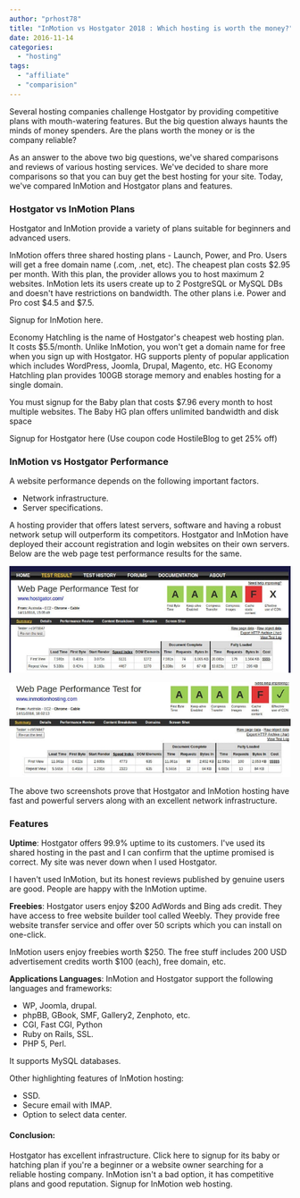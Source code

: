 ```yaml
---
author: "prhost78"
title: "InMotion vs Hostgator 2018 : Which hosting is worth the money?"
date: 2016-11-14
categories: 
  - "hosting"
tags: 
  - "affiliate"
  - "comparision"
---
```


Several hosting companies challenge Hostgator by providing competitive plans with mouth-watering features. But the big question always haunts the minds of money spenders. Are the plans worth the money or is the company reliable?

As an answer to the above two big questions, we've shared comparisons and reviews of various hosting services. We've decided to share more comparisons so that you can buy get the best hosting for your site. Today, we've compared InMotion and Hostgator plans and features.

### Hostgator vs InMotion Plans

Hostgator and InMotion provide a variety of plans suitable for beginners and advanced users.

InMotion offers three shared hosting plans - Launch, Power, and Pro. Users will get a free domain name (.com, .net, etc). The cheapest plan costs $2.95 per month. With this plan, the provider allows you to host maximum 2 websites. InMotion lets its users create up to 2 PostgreSQL or MySQL DBs and doesn't have restrictions on bandwidth. The other plans i.e. Power and Pro cost $4.5 and $7.5.

Signup for InMotion here.

Economy Hatchling is the name of Hostgator's cheapest web hosting plan. It costs $5.5/month. Unlike InMotion, you won't get a domain name for free when you sign up with Hostgator. HG supports plenty of popular application which includes WordPress, Joomla, Drupal, Magento, etc. HG Economy Hatchling plan provides 100GB storage memory and enables hosting for a single domain.

You must signup for the Baby plan that costs $7.96 every month to host multiple websites. The Baby HG plan offers unlimited bandwidth and disk space

Signup for Hostgator here (Use coupon code HostileBlog to get 25% off)

### InMotion vs Hostgator Performance

A website performance depends on the following important factors.

- Network infrastructure.
- Server specifications.

A hosting provider that offers latest servers, software and having a robust network setup will outperform its competitors. Hostgator and InMotion have deployed their account registration and login websites on their own servers. Below are the web page test performance results for the same.

![hostgator vs InMotion hosting](images/hostgator.jpg)

![inmotion vs hostgator](images/InMotion.jpg)

The above two screenshots prove that Hostgator and InMotion hosting have fast and powerful servers along with an excellent network infrastructure.

### Features

**Uptime**: Hostgator offers 99.9% uptime to its customers. I've used its shared hosting in the past and I can confirm that the uptime promised is correct. My site was never down when I used Hostgator.

I haven't used InMotion, but its honest reviews published by genuine users are good. People are happy with the InMotion uptime.

**Freebies**: Hostgator users enjoy $200 AdWords and Bing ads credit. They have access to free website builder tool called Weebly. They provide free website transfer service and offer over 50 scripts which you can install on one-click.

InMotion users enjoy freebies worth $250. The free stuff includes 200 USD advertisement credits worth $100 (each), free domain, etc.

**Applications Languages**: InMotion and Hostgator support the following languages and frameworks:

- WP, Joomla, drupal.
- phpBB, GBook, SMF, Gallery2, Zenphoto, etc.
- CGI, Fast CGI, Python
- Ruby on Rails, SSL.
- PHP 5, Perl.

It supports MySQL databases.

Other highlighting features of InMotion hosting:

- SSD.
- Secure email with IMAP.
- Option to select data center.

#### Conclusion:

Hostgator has excellent infrastructure. Click here to signup for its baby or hatching plan if you're a beginner or a website owner searching for a reliable hosting company. InMotion isn't a bad option, it has competitive plans and good reputation. Signup for InMotion web hosting.
